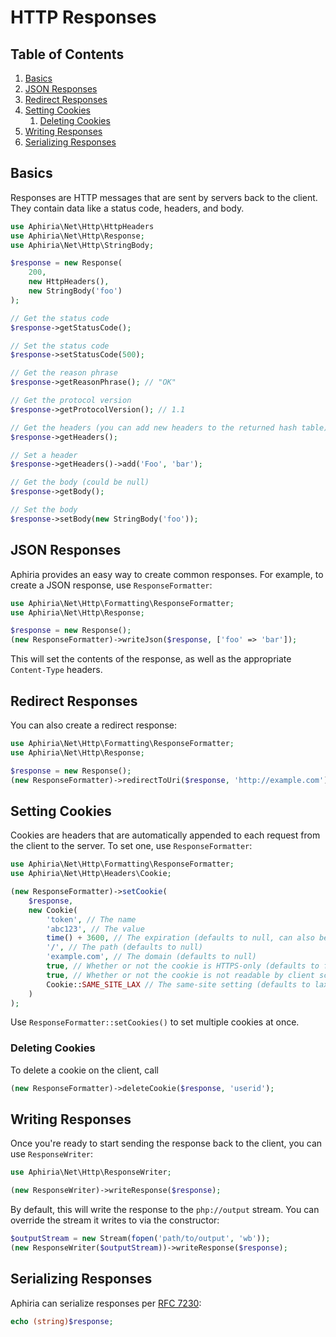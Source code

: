 <h1 id="doc-title">HTTP Responses</h1>

<nav class="toc-nav" markdown="1">

<div class="toc-nav-contents" markdown="1">

<h2 id="table-of-contents">Table of Contents</h2>

1. [Basics](#basics)
2. [JSON Responses](#json-responses)
3. [Redirect Responses](#redirect-responses)
4. [Setting Cookies](#setting-response-cookies)
   1. [Deleting Cookies](#deleting-response-cookies)
5. [Writing Responses](#writing-responses)
6. [Serializing Responses](#serializing-responses)

</div>

</nav>

<h2 id="basics">Basics</h2>

Responses are HTTP messages that are sent by servers back to the client.  They contain data like a status code, headers, and body.

```php
use Aphiria\Net\Http\HttpHeaders
use Aphiria\Net\Http\Response;
use Aphiria\Net\Http\StringBody;

$response = new Response(
    200,
    new HttpHeaders(),
    new StringBody('foo')
);

// Get the status code
$response->getStatusCode();

// Set the status code
$response->setStatusCode(500);

// Get the reason phrase
$response->getReasonPhrase(); // "OK"

// Get the protocol version
$response->getProtocolVersion(); // 1.1

// Get the headers (you can add new headers to the returned hash table)
$response->getHeaders();

// Set a header
$response->getHeaders()->add('Foo', 'bar');

// Get the body (could be null)
$response->getBody();

// Set the body
$response->setBody(new StringBody('foo'));
```

<h2 id="json-responses">JSON Responses</h2>

Aphiria provides an easy way to create common responses.  For example, to create a JSON response, use `ResponseFormatter`:

```php
use Aphiria\Net\Http\Formatting\ResponseFormatter;
use Aphiria\Net\Http\Response;

$response = new Response();
(new ResponseFormatter)->writeJson($response, ['foo' => 'bar']);
```

This will set the contents of the response, as well as the appropriate `Content-Type` headers.

<h2 id="redirect-responses">Redirect Responses</h2>

You can also create a redirect response:

```php
use Aphiria\Net\Http\Formatting\ResponseFormatter;
use Aphiria\Net\Http\Response;

$response = new Response();
(new ResponseFormatter)->redirectToUri($response, 'http://example.com');
```

<h2 id="setting-response-cookies">Setting Cookies</h2>

Cookies are headers that are automatically appended to each request from the client to the server.  To set one, use `ResponseFormatter`:

```php
use Aphiria\Net\Http\Formatting\ResponseFormatter;
use Aphiria\Net\Http\Headers\Cookie;

(new ResponseFormatter)->setCookie(
    $response,
    new Cookie(
        'token', // The name
        'abc123', // The value
        time() + 3600, // The expiration (defaults to null, can also be a DateTime)
        '/', // The path (defaults to null)
        'example.com', // The domain (defaults to null)
        true, // Whether or not the cookie is HTTPS-only (defaults to false)
        true, // Whether or not the cookie is not readable by client scripts (defaults to true)
        Cookie::SAME_SITE_LAX // The same-site setting (defaults to lax)
    )
);
```

Use `ResponseFormatter::setCookies()` to set multiple cookies at once.

<h3 id="deleting-response-cookies">Deleting Cookies</h3>

To delete a cookie on the client, call

```php
(new ResponseFormatter)->deleteCookie($response, 'userid');
```

<h2 id="writing-responses">Writing Responses</h2>

Once you're ready to start sending the response back to the client, you can use `ResponseWriter`:

```php
use Aphiria\Net\Http\ResponseWriter;

(new ResponseWriter)->writeResponse($response);
```

By default, this will write the response to the `php://output` stream.  You can override the stream it writes to via the constructor:

```php
$outputStream = new Stream(fopen('path/to/output', 'wb'));
(new ResponseWriter($outputStream))->writeResponse($response);
```

<h2 id="serializing-responses">Serializing Responses</h2>

Aphiria can serialize responses per <a href="https://tools.ietf.org/html/rfc7230#section-3" target="_blank">RFC 7230</a>:

```php
echo (string)$response;
```
